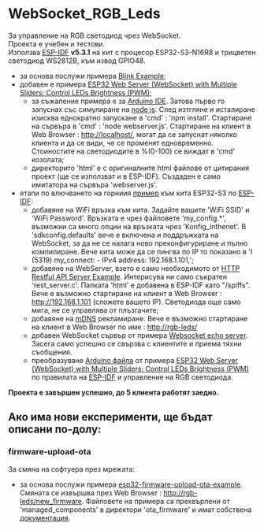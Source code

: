 # WebSocket_RGB_Leds

За управление на RGB светодиод чрез WebSocket.  
Проекта е учебен и тестови.  
Използва [ESP-IDF](https://docs.espressif.com/projects/esp-idf/en/latest/esp32/get-started/index.html) **v5.3.1** на кит с процесор ESP32-S3-N16R8 и трицветен светодиод WS2812B, към извод GPIO48.

- за основа послужи примера [Blink Example](https://github.com/espressif/esp-idf/tree/master/examples/get-started/blink);
- добавен е примера [ESP32 Web Server (WebSocket) with Multiple Sliders: Control LEDs Brightness (PWM)](https://randomnerdtutorials.com/esp32-web-server-websocket-sliders/);
  - за съжаление примера е за [Arduino IDE](https://www.arduino.cc/). Затова първо го запуснах със симулиране на [node js](https://nodejs.org/en/download). След изтгляне и исталиране изисква еднократно запускане в 'cmd' : 'npm install'. Стартиране на сървъра в 'cmd' : 'node webserver.js'. Стартиране на клиент в Web Browser : <http://localhost/>, могат да се запуснат няколко клиента и да се види, че се променят едновременно. Стоиностите на светодиодите в %(0-100) се виждат в 'cmd' козолата;
  - директорито 'html' е с оригиналните html файлове от цитирания проект (ще се използват и в ESP-IDF). Създаден е само имитатора на сървъра 'webserver.js'.
- етапи по влючването на горниия [пример](https://randomnerdtutorials.com/esp32-web-server-websocket-sliders/) към кита ESP32-S3 по [ESP-IDF](https://docs.espressif.com/projects/esp-idf/en/latest/esp32/get-started/index.html):
  - добавяне на WiFi връзка към кита. Задайте вашите 'WiFi SSID' и 'WiFi Password'. Връзката е чрез файловете 'my_config.*', възможни са много опции на връзката чрез 'Konfig_inthenet'. В 'sdkconfig.defaults' вече е включена и поддръжката на WebSocket, за да не се налага ново преконфигуриране и пълно компилиране. Вече кита може да се пингва по IP то показано в 'I (5319) my_connect: - IPv4 address: 192.168.1.101,';
  - добавяне на WebServer, взетo е само необходимото от [HTTP Restful API Server Example](https://github.com/espressif/esp-idf/tree/master/examples/protocols/http_server/restful_server). Интерисува ни само съкратен 'rest_server.c'. Папката 'html' е добавена в ESP-IDF като "/spiffs". Вече е възможно стартиране на клиент в Web Browser : <http://192.168.1.101> (сложете вашето IP). Светодиода още само мига, не се управлява от плъзгачите;
  - добавяне на [mDNS](https://components.espressif.com/components/espressif/mdns/versions/1.8.0) рекламиране.  Вече е възможно стартиране на клиент в Web Browser по име : <http://rgb-leds/>
  - добавен WebSocket сървър от примера [Websocket echo server](https://github.com/espressif/esp-idf/tree/master/examples/protocols/http_server/ws_echo_server). Засега само успешно се свързва с клиентите и приема тяхни съобщения.
  - преобразуване [Arduino файла](https://raw.githubusercontent.com/RuiSantosdotme/Random-Nerd-Tutorials/master/Projects/ESP32/ESP32_Multiple_Sliders_Web_Server/ESP32_Multiple_Sliders_Web_Server.ino) от примера [ESP32 Web Server (WebSocket) with Multiple Sliders: Control LEDs Brightness (PWM)](https://randomnerdtutorials.com/esp32-web-server-websocket-sliders/) по правилата на [ESP-IDF](https://docs.espressif.com/projects/esp-idf/en/latest/esp32/get-started/index.html) и управление на RGB светодиода.  

**Проекта е завършен успешно, до 5 клиента работят заедно.**  

## Ако има нови експерименти, ще бъдат описани по-долу:

### firmware-upload-ota

За смяна на софтуера през мрежата:

- за основа послужи примера [esp32-firmware-upload-ota-example](https://github.com/uqfus/esp32-wifi-provision-care/tree/main/examples/esp32-firmware-upload-ota-example). Смяната се извършва през Web Browser : <http://rgb-leds/new_firmware>. Файловете на примера са прехвърлени от 'managed_components' в директори 'ota_firmware' и имат собствена [документация](main/ota_firmware/README.md).
